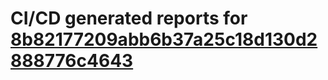# CI/CD generated reports for [8b82177209abb6b37a25c18d130d2888776c4643](https://github.com/hydephp/develop/commit/8b82177209abb6b37a25c18d130d2888776c4643)
